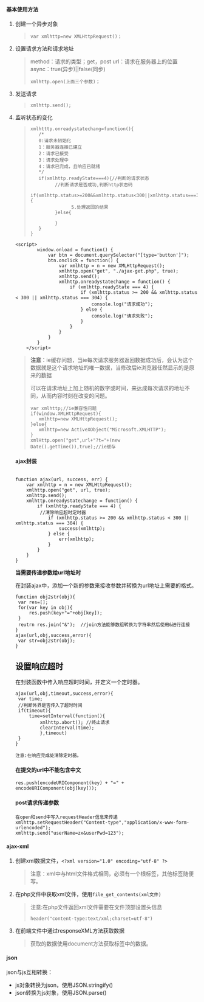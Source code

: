 #### 基本使用方法

1. 创建一个异步对象

   > ```
   > var xmlhttp=new XMLHttpRequest()；
   > ```

2. 设置请求方法和请求地址

   > method：请求的类型；get，post
   > url：请求在服务器上的位置
   > async：true(异步)||false(同步)
   >
   > ```
   > xmlhttp.open(上面三个参数)；
   > ```

3. 发送请求

   > ```
   > xmlhttp.send();
   > ```

4. 监听状态的变化

   > ```
   > xmlhtttp.onreadystatechang=function(){
   > 	/*
   > 	0:请求未初始化
   > 	1：服务器连接已建立
   > 	2：请求已接受
   > 	3：请求处理中
   > 	4：请求已完成，且响应已就绪
   > 	*/
   > 	if(xmlhttp.readyState===4){//判断的请求状态
   > 	      //判断请求是否成功,判断http状态码
   > 	      if(xmlhttp.status>=200&&xmlhttp.status<300||xmlhttp.status===304){
   > 				5.处理返回的结果	      		
   > 	      }else{
   > 	      		
   > 	      }
   > 	}
   > }
   > ```

   ```
   <script>
           window.onload = function() {
               var btn = document.querySelector("[type='button']");
               btn.onclick = function() {
                   var xmlhttp = n = new XMLHttpRequest();
                   xmlhttp.open("get", "./ajax-get.php", true);
                   xmlhttp.send();
                   xmlhttp.onreadystatechange = function() {
                       if (xmlhttp.readyState === 4) {
                           if (xmlhttp.status >= 200 && xmlhttp.status < 300 || xmlhttp.status === 304) {
                               console.log("请求成功");
                           } else {
                               console.log("请求失败");
                           }
                       }
                   }
               }
           }
       </script>
   ```

   > **注意**：ie缓存问题，当ie每次请求服务器返回数据成功后，会认为这个数据就是这个请求地址的唯一数据，当修改后ie浏览器任然显示的是原来的数据
   >
   > 可以在请求地址上加上随机的数字或时间，来达成每次请求的地址不同，从而内容时刻在改变的问题。
   >
   > ```
   > var xmlhttp;//ie兼容性问题
   > if(window.XMLHttpRequest){
   > 	xmlhttp=new XMLHttpRequest();
   > }else{
   > 	xmlhttp=new ActiveXObject("Microsoft.XMLHTTP");
   > }
   > xmlHttp.open("get",url+"?t="+(new Date().getTime()),true);//ie缓存
   > ```
   >
   > 

   #### ajax封装

   ```
   
   function ajax(url, success, err) {
       var xmlhttp = n = new XMLHttpRequest();
       xmlhttp.open("get", url, true);
       xmlhttp.send();
       xmlhttp.onreadystatechange = function() {
           if (xmlhttp.readyState === 4) {
           	//清除响应超时定时器
               if (xmlhttp.status >= 200 && xmlhttp.status < 300 || xmlhttp.status === 304) {
                   success(xmlhttp);
               } else {
                   err(xmlhttp);
               }
           }
       }
   }
   ```

   **当需要传递参数给url地址时**

   在封装ajax中，添加一个新的参数来接收参数并转换为url地址上需要的格式。

   ```
   function obj2str(obj){
   	var res=[];
   	for(var key in obj){
   		res.push(key+"="+obj[key]);
   	}
   	reutrn res.join("&");  //join方法能够数组转换为字符串然后使用&进行连接
   }
   ajax(url,obj,success,error){
   	var str=obj2str(obj);
   }
   ```

   ## 设置响应超时

   在封装函数中传入响应超时时间，并定义一个定时器。

   ```
   ajax(url,obj,timeout,success,error){
   	var time;
   	//判断外界是否传入了超时时间
   	if(timeout){
   		time=setInterval(function(){
   			xmlhttp.abort(); //终止请求
   			clearInterval(time); 
   			},timeout)
   	}
   }
   
   注意:在响应完成处清除定时器。
   
   ```

   #### 在提交的url中不能包含中文

   ```
   res.push(encodeURIComponent(key) + "=" + encodeURIComponent(obj[key]));
   ```

   #### post请求传递参数

   ```
   在open和send中写入requestHeader信息来传递
   xmlhttp.setRequestHeader("Content-type","application/x-www-form-urlencoded");
   xmlhttp.send("userName=zx&userPwd=123");
   ```

#### ajax-xml

1. 创建xml数据文件，`<?xml version="1.0" encoding="utf-8" ?>`

   > 注意：xml中与html文件格式相同，必须有一个根标签，其他标签随便写。

2. 在php文件中获取xml文件，使用`file_get_contents(xml文件)`

   > 注意:在php文件返回xml文件需要在文件顶部设置头信息
   >
   > `header("content-type:text/xml;charset=utf-8")`

3. 在前端文件中通过responseXML方法获取数据

   > 获取的数据使用document方法获取标签中的数据。

#### json

json与js互相转换：

- js对象转换为json，使用JSON.stringify()
- json转换为js对象，使用JSON.parse()